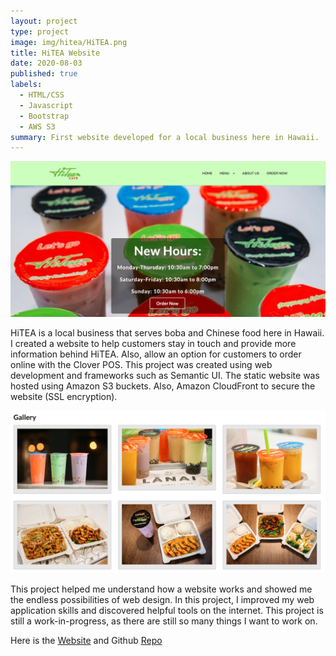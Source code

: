 ```yaml
---
layout: project
type: project
image: img/hitea/HiTEA.png
title: HiTEA Website
date: 2020-08-03
published: true
labels:
  - HTML/CSS
  - Javascript
  - Bootstrap
  - AWS S3
summary: First website developed for a local business here in Hawaii.
---
```


<img class="img-fluid" src="/img/hitea/HiTEA-home.png">

HiTEA is a local business that serves boba and Chinese food here in Hawaii. I created a website to help customers stay in touch and provide more information behind HiTEA. Also, allow an option for customers to order online with the Clover POS.
This project was created using web development and frameworks such as Semantic UI. The static website was hosted using Amazon S3 buckets. Also, Amazon CloudFront to secure the website (SSL encryption).

<div class="text-center p-4">
  <img width="800" src="/img/hitea/about.png" class="img-thumbnail" >
</div>

This project helped me understand how a website works and showed me the endless possibilities of web design. In this project, I improved my web application skills and discovered helpful tools on the internet. This project is still a work-in-progress, as there are still so many things I want to work on.

Here is the [Website](http://hitea808.com/) and Github [Repo](https://github.com/timothyhuo1/HiTEA)
